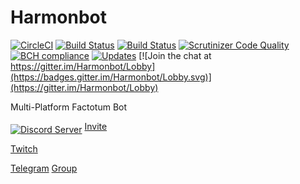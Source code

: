 # Harmonbot

[![CircleCI](https://circleci.com/gh/Harmon758/Harmonbot.svg?style=svg)](https://circleci.com/gh/Harmon758/Harmonbot)
[![Build Status](https://travis-ci.org/Harmon758/Harmonbot.svg?branch=rewrite)](https://travis-ci.org/Harmon758/Harmonbot)
[![Build Status](https://scrutinizer-ci.com/g/Harmon758/Harmonbot/badges/build.png?b=rewrite)](https://scrutinizer-ci.com/g/Harmon758/Harmonbot/build-status/rewrite)
[![Scrutinizer Code Quality](https://scrutinizer-ci.com/g/Harmon758/Harmonbot/badges/quality-score.png?b=rewrite)](https://scrutinizer-ci.com/g/Harmon758/Harmonbot/?branch=rewrite)
[![BCH compliance](https://bettercodehub.com/edge/badge/Harmon758/Harmonbot?branch=rewrite)](https://bettercodehub.com/)
[![Updates](https://pyup.io/repos/github/Harmon758/Harmonbot/shield.svg)](https://pyup.io/repos/github/Harmon758/Harmonbot/)
[![Join the chat at https://gitter.im/Harmonbot/Lobby](https://badges.gitter.im/Harmonbot/Lobby.svg)](https://gitter.im/Harmonbot/Lobby)

Multi-Platform Factotum Bot

<a href="https://discord.gg/MNAVKMd"><img src="https://discordapp.com/api/guilds/147208000132743168/embed.png?style=banner2" alt="Discord Server" align="middle" /></a>
[Invite](https://discordapp.com/oauth2/authorize?client_id=160674537418129409&scope=bot)

[Twitch](https://www.twitch.tv/harmonbot)

[Telegram](https://t.me/harmon_bot) [Group](https://t.me/joinchat/AAAAAAuABgo_g6xutkZYrg)
